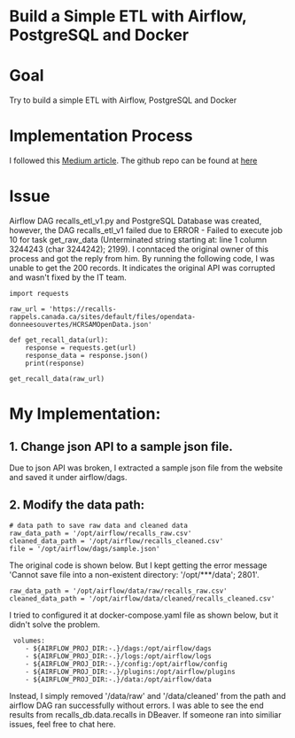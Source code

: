 
# Build a Simple ETL with Airflow, PostgreSQL and Docker

# Goal
Try to build a simple ETL with Airflow, PostgreSQL and Docker

# Implementation Process
I followed this [Medium article](https://intuitivedataguide.medium.com/building-a-simple-etl-with-airflow-postgresql-and-docker-a2b1a2b202ec).
The github repo can be found at [here](https://github.com/sevkw/airflow-etl/tree/master)

# Issue
Airflow DAG recalls_etl_v1.py and PostgreSQL Database was created, however, the DAG recalls_etl_v1 failed due to ERROR - Failed to execute job 10 for task get_raw_data (Unterminated string starting at: line 1 column 3244243 (char 3244242); 2199).
I conntaced the original owner of this process and got the reply from him. By running the following code, I was unable to get the 200 records. It indicates the original API was corrupted and wasn't fixed by the IT team.
```
import requests

raw_url = 'https://recalls-rappels.canada.ca/sites/default/files/opendata-donneesouvertes/HCRSAMOpenData.json'

def get_recall_data(url):
    response = requests.get(url)
    response_data = response.json()
    print(response)

get_recall_data(raw_url)
```
# My Implementation:
## 1. Change json API to a sample json file.
Due to json API was broken, I extracted a sample json file from the website and saved it under airflow/dags.

## 2. Modify the data path:
```
# data path to save raw data and cleaned data
raw_data_path = '/opt/airflow/recalls_raw.csv'
cleaned_data_path = '/opt/airflow/recalls_cleaned.csv'
file = '/opt/airflow/dags/sample.json'
```
The original code is shown below. But I kept getting the error message 'Cannot save file into a non-existent directory: '/opt/***/data'; 2801'. 
```
raw_data_path = '/opt/airflow/data/raw/recalls_raw.csv'
cleaned_data_path = '/opt/airflow/data/cleaned/recalls_cleaned.csv'
```
I tried to configured it at docker-compose.yaml file as shown below, but it didn't solve the problem.
```
 volumes:
    - ${AIRFLOW_PROJ_DIR:-.}/dags:/opt/airflow/dags
    - ${AIRFLOW_PROJ_DIR:-.}/logs:/opt/airflow/logs
    - ${AIRFLOW_PROJ_DIR:-.}/config:/opt/airflow/config
    - ${AIRFLOW_PROJ_DIR:-.}/plugins:/opt/airflow/plugins
    - ${AIRFLOW_PROJ_DIR:-.}/data:/opt/airflow/data
```
Instead, I simply removed '/data/raw' and '/data/cleaned' from the path and airflow DAG ran successfully without errors. I was able to see the end results from recalls_db.data.recalls in DBeaver.
If someone ran into similiar issues, feel free to chat here. 
